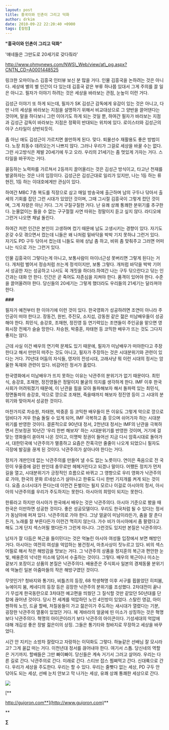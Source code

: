 ```yaml
---
layout: post
title: 흥국이와 인촌이 그리고 덕화
author: drkim
date: 2010-09-22 22:20:40 +0900
tags: [컬럼]
---
```

**"흥국이와 인촌이 그리고 덕화"**

'얘네들은 그만도로 20세기로 갖다줘라'


  
 
  
 
  
 http://www.ohmynews.com/NWS\_Web/view/at\_pg.aspx?CNTN_CD=A0001448525 
  
 링크한 오마이뉴스 김흥국 인터뷰 보신 분 많을 거다. 인물 김흥국을 논하려는 것은 아니다. 세상에 별의 별 인간이 다 있는데 김흥국 같은 부류 하나쯤 있대서 그게 주의를 끌 일은 아니고. 필자가 이야기 하려는 것은 세상을 바라보는 관점, 눈높이 이런 거다. 
  
 김성근 이야기 또 하게 되는데, 필자가 SK 김성근 감독에게 유감이 있는 것은 아니고, 다만 나의 세상을 바라보는 지점을 설명하기 위해서 비교대상으로 그 양반을 끌어댄다는 것이며, 말을 하다보니 그런 이야기도 하게 되는 것일 뿐, 하여간 필자가 바라보는 지점과 김성근 감독이 바라보는 지점은 정확히 반대되는 위치에 있다. 로이스터와 김성근의 야구 스타일이 상반되듯이. 
  
 좀 아닌 애도 김성근이 가르치면 쓸만하게 된다. 맞다. 퇴물선수 재활용도 좋은 방법이다. 노장 최동수 데려오는거 나쁘지 않다. 그러나 우리가 그걸로 세상을 바꿀 수는 없다. 그런 사고방식은 제발 20세기에 두고 오라. 우리의 21세기는 좀 멋있게 가자는 거다. 스타일을 바꾸자는 거다.  
  
 꼴등하는 노력파를 가르쳐서 2등까지 끌어올리는 것은 김성근 방식이고, 타고난 천재를 발굴하자는 것은 나의 입장이다. 김성근은 김성근대로 일리가 있지만, 나는 1등 하는 류현진, 1등 하는 이대호에게만 관심이 있다. 
  
 하여간 MBC 7층 복도를 직장으로 삼고 매일 방송국에 출근하며 남의 구두나 닦아서 출세의 기회를 잡던 그런 시대가 있었던 것이며, 그때 그시절 김흥국이 그렇게 컸던 것이며, 그게 자랑은 아닌 거다. 그거 구질구질한 거다. 난 유쾌 상쾌 통쾌한 분위기를 추구한다. 눈물없이는 들을 수 없는 구구절절 사연 따위는 정말이지 듣고 싶지 않다. 라디오에 그런거 나오면 채널 돌린다.  
  
 하여간 저런 인간은 본인이 고생하며 컸기 때문에 남도 고생시키는 경향이 있다. 자기도 온갖 수모 겪으면서 컸는데 니들은 왜 나처럼 밑바닥을 박박 기지 못하냐 그런거 있다. 자기도 PD 구두 닦아서 컸는데 니들도 위에 상납 좀 하고, 비위 좀 맞춰주고 그러면 어떠냐는 식으로 가는 그런거 있다.  
  
 인물 김흥국이 그렇다는게 아니고, 보통사람이 마이너근성 못버리면 그렇게 된다는 거다. 개처럼 벌어서 정승처럼 쓰는게 정석이지만, 보통 그렇다. 개처럼 바닥을 박박 기어서 성공한 자는 성공하고 나서도 꼭 개짓을 하더라.하여간 나는 구두 닦으란다고 닦는 인간과는 대화 안 한다. 인간은 곧 죽어도 자존심을 지켜야 한다. 품격이 있어야 한다. 수준을 끌어올려야 한다. 당신들의 20세기는 그렇게 했더라도 우리들의 21세기는 달라져야 한다. 
  
 **###** 
  
 필자가 예전부터 한 이야기에 이런 것이 있다. 한국영화가 성공하려면 조연이 아니라 주인공이 떠야 한다고. 장동건, 원빈, 주진모, 소지섭, 강동원 같은 젊은 미남배우들이 성공해야 한다. 최민식, 송강호, 조재현, 정진영 등 연기력있는 조연들이 주인공을 맡으면 영화시장 전체가 슬슬 망한다. 차승원, 박중훈, 차태현 등 코믹한 배우가 뜨는 것도 그다지 좋지는 않다.  
  
 근데 사실 이건 배우의 연기력 문제도 있기 때문에, 필자가 미남배우가 떠야한다고 주장한다고 해서 만만히 떠주는 것도 아니고, 필자가 주장하는 것은 시대분위기와 관련이 있다는 거다. 70년대 어둠의 자식들, 영자의 전성시대, 고래사냥 뭐 이런 시대의 정서는 암울한 독재와 관련이 있다. 비감어린 정서가 흘렀다.  
  
 한국영화에서 미남배우가 뜨지 못하는 이유는 낙관주의 분위기가 없기 때문이다. 최민식, 송강호, 조재현, 정진영들은 정말이지 불굴의 의지를 생각하게 한다. IMF 이후 한국사회가 어려워졌기 때문에, 이 난관을 힘을 모아 돌파해보자 해서 돌파력 있는 최민식, 정면돌파의 송강호, 악으로 깡으로 조재현, 죽을때까지 해보자 정진영 등이 그 시대의 분위기와 맞아져서 성공한 것이다.  
  
 마찬가지로 차승원, 차태현, 박중훈 등 코믹한 배우들이 뜬 이유도 그렇게 악으로 깡으로 덤비다가 겨우 한숨 돌릴 수 있게 되어, IMF 극복하고 좀 웃으며 쉬어가자 하는 시대분위기를 반영한 것이다. 결론적으로 90년대 정서, 2천년대 정서는 IMF의 난관을 극복하면서 진보정권 10년간 ‘우리 한번 해보자’ 하는 시대분위기를 반영한 것이며, 거기에 걸맞는 영화들이 쏟아져 나온 것이고, 이명박 정권이 들어선 지금 다시 암흑시대로 돌아가서, 대한민국에 낙관주의가 멸종하고 요즘은 잔혹극만 줄줄이 나오게 되었으니 필자도 극장에 발길을 끊게 된 것이다. 낙관주의가 살아나야 한다는 거다. 
  
 정치가 개판인데 없는 낙관주의를 만들어 낼 수도 없는 노릇이다. 연이은 죽음으로 전 국민이 우울증에 걸린 판인데 충무로만 헤헤거린다고 되겠나 말이다. 어쨌든 정치가 먼저 길을 열고, 시대분위기가 긍정적인 흐름으로 바뀌고 그 영향으로 우리 영화가 낙관주의로 가야, 한국의 문화 르네상스가 살아나고 한류도 다시 한번 기지개를 켜게 되는 것이다. 요즘 소녀시대가 뜬다는데 이런건 돈벌이는 될지 모르나 이걸로 아시아의 정서, 아시아의 낙관주의를 우리가 주도하지는 못한다. 아시아의 희망이 되지는 못한다. 
  
 한류라고 하지만 아시아가 한국에서 배우는 것은 낙관주의다. 아시아 기준으로 봤을 때 한국은 이만하면 성공한 것이다. 좋은 성공모델이다. 우리도 한국처럼 될 수 있다는 정서가 동남아에 퍼져 있다. 낙관주의로 가야 한다. 그냥 얼굴이 미남이라든가, 춤을 잘 춘다든가, 노래를 잘 부른다든가 이런건 먹히지 않는다. 가수 비가 아시아에서 좀 팔렸다고 해도 그게 단지 섹스어필 했다든가 그런게 아니다. 그런것도 있지만 본질은 낙관주의다.  
  
 남자가 잘 다듬은 복근을 들이민다는 것은 억눌린 아시아 여성들 입장에서 보면 해방인 거다. 아시아는 여전히 여성을 억압하는 봉건정서, 마초사상이 짓누르고 있다. 비의 섹스어필로 해서 작은 해방감을 맛보는 거다. 그 낙관주의 상품을 정지훈의 복근과 편안한 눈빛, 배용준의 넉넉한 미소에 담아서 수출하는 것이다. 그렇다. 배우의 복근이나 미소는 겉보기 포장이고 상품의 본질은 낙관주의다. 배용준은 주식회사 일본의 경제동물 분위기에 억눌린 일본 아줌마들의 작은 해방구였던 것이다.  
  
 무엇인가? 청바지와 통기타, 비틀즈의 등장, 68 학생혁명 이후 서구를 휩쓸었던 히피붐, 뉴에이지 붐, 케네디의 등장 등은 굉장한 낙관주의 분위기를 조성했다. 2차대전이 끝나기 무섭게 한국동란으로 3차대전 예고편을 띄웠던 그 질식할 것만 같았던 50년대를 단칼에 끊어낸 것이다. 당시 전 세계를 억압하던 노인 4인방이 있었다. 스탈린 영감, 아이젠하워 노인, 드골 할배, 처칠옹들이 가고 젊은이가 주도하는 새시대가 열렸다는 기분, 굉장한 낙관주의 열풍이 있었던 거다. 체 게바라의 얼굴에 띤 미소가 상징하는 것은 혁명보다 낙관주의다. 혁명의 아이콘이라기 보다 낙관주의 아이콘이다. 기성세대의 억압에 대해 개김성 좋은 장발 젊은이의 상징. 그들은 통기타와 청바지로 무장하고 세상을 바꾸었다.  
  
  시간 안 지키는 소방차 잘랐다고 자랑하는 이덕화도 그렇다. 하늘같은 선배님 잘 모시라고? 그게 꼴값 떠는 거다. 이천년대 정서를 끊어내야 한다. 여기서 스톱. 당신네의 역할은 거기까지. 할배들은 그만 빠이빠이. 당신들은 계속 거기서 그러고 살어라. 우리는 다른 길로 간다. 낙관주의로 간다. 미래로 간다. 스티브 잡스 찜쪄먹고 간다. 신대륙으로 간다. 우리가 세상을 주도한다. 우리는 할 수 있다. 우리는 줄빳다 없는 세상, PD 구두 안 닦아도 되는 세상, 선배 눈치 안보고 막 나가는 세상, 유쾌 상쾌 통쾌한 세상으로 간다.   




  ![](http://gujoron.com/xe//files/attach/images/199/279/115/banner_gujo_big.gif)


[**
  

  
http://gujoron.com**](http://www.gujoron.com)**
  

  
** 

**∑**